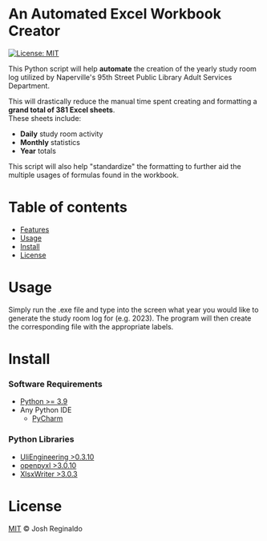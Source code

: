 # An Automated Excel Workbook Creator
[![License: MIT](https://img.shields.io/badge/License-MIT-yellow.svg)](LICENSE)

This Python script will help **automate** the creation of the yearly study room log utilized by 
Naperville's 95th Street Public Library Adult Services Department.  

This will drastically reduce the manual time spent creating and formatting a **grand total of 381 Excel sheets**.  
These sheets include:  
- **Daily** study room activity 
- **Monthly** statistics
- **Year** totals

This script will also help "standardize" the formatting to further aid the multiple usages of formulas found in the workbook.

# Table of contents
- [Features](#features)
- [Usage](#usage)
- [Install](#install)
- [License](#license)

# Usage
Simply run the .exe file and type into the screen what year you would like to generate the study room log for (e.g. 2023). 
The program will then create the corresponding file with the appropriate labels.

# Install
### Software Requirements
- [Python >= 3.9](https://www.python.org/downloads/)
- Any Python IDE
  - [PyCharm](https://www.jetbrains.com/pycharm/download/)

### Python Libraries
- [UliEngineering >0.3.10](https://pypi.org/project/UliEngineering/)
- [openpyxl >3.0.10](https://pypi.org/project/openpyxl/)
- [XlsxWriter >3.0.3 ](https://pypi.org/project/XlsxWriter/)

# License
[MIT](LICENSE) © Josh Reginaldo

